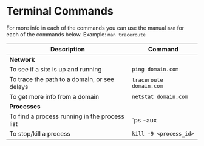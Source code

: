 # Terminal Commands

For more info in each of the commands you can use the manual ```man```  for each of the commands below.
Example: ```man traceroute```


| Description                                                    | Command                                 |
|----------------------------------------------------------------|-----------------------------------------|
| __Network__                                                    |                                         |
| To see if a site is up and running                             | `ping domain.com`                       |
| To trace the path to a domain, or see delays                   | `traceroute domain.com`                 |
| To get more info from a domain                                 | `netstat domain.com`                    |
| __Processes__                                                  |                                         |
| To find a process running in the process list                  | `ps -aux | grep <process_name>`         |
| To stop/kill a process                                         | `kill -9 <process_id>`                  |

